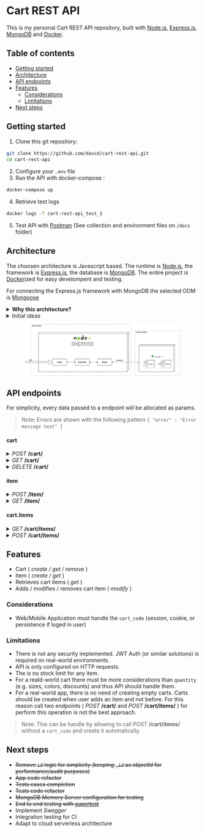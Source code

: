 # Cart REST API

This is my personal Cart REST API repository, built with [Node.js](https://nodejs.org/), [Express.js](https://expressjs.com/), [MongoDB](https://www.mongodb.com/) and [Docker](https://www.docker.com/).

## Table of contents

- [Getting started](#getting-started)
- [Architecture](#architecture)
- [API endpoints](#api-endpoints)
- [Features](#features)
  - [Considerations](#considerations)
  - [Limitations](#features)
- [Next steps](#next-steps)

## Getting started

1. Clone this git repository:

```bash
git clone https://github.com/davcd/cart-rest-api.git
cd cart-rest-api
```

2. Configure your `.env` file
3. Run the API with docker-compose :

```bash
docker-compose up
```

4. Retrieve test logs

```bash
docker logs -f cart-rest-api_test_1
```

5. Test API with [Postman](https://www.getpostman.com/) (See collection and environment files on `/docs` folder)

## Architecture

The choosen architecture is Javascript based. The runtime is [Node.js](https://nodejs.org/), the framework is [Express.js](https://expressjs.com/), the database is [MongoDB](https://www.mongodb.com/). The entire project is [Docker](https://www.docker.com/)ized for easy develompent and testing.

For connecting the Express.js framework with MongoDB the selected ODM is [Mongoose](https://mongoosejs.com/)

<details><summary markdown="span"><strong>Why this architecture?</strong></summary>

The pros are:

- **Easy transition for cloud serverless stack.** (e.g. Serverless framework, AWS Lambda, AWS DynamoDB, aws API Gateway).
- **Get out of my comfort zone.** Do not use my daily languages.
- **Quick prototype**
- **Simple code**
- **Successful stack**. This stack has positioned itself very well in the market. Due its caracteristics is wide recognized. (e.g. Simplicity, minimalism, flexibility, scalability, performance,... )

The cons are:

- **Poor Swagger compatibility**.

> Note: It is debatable that document store is not be the best database model for this particular business.

</details>
<details><summary markdown="span">Initial ideas</summary>

When choosen the stack, I contemplated the option of using these others:

- Java: Spring Boot based with Postgres database and Hibernate as ORM.
- PHP: Laravel framework with Postgres as persistence, using Doctrine as ORM

</details>

<p align="center"><img src="docs/architecture.png" width="80%"/></p>

## API endpoints

For simplicity, every data passed to a endpoint will be allocated as params.

> Note: Errors are shown with the following pattern `{ "error" : "Error message text" }`

#### cart

<details><summary markdown="span"><i>POST</i> <strong>/cart/</strong></summary>

Creates a new cart

**Parameters**

No parameters

**Responses**

```javascript
{
    "cart_code": String
}

//Example

{
    "cart_code": "4ca13090-a1b2-4741-b066-66c8d7a39f90"
}

```

| Code | Description          |
| ---- | -------------------- |
| 201  | Successful operation |
|      |                      |
| 500  | Error creating cart  |

</details>
<details><summary markdown="span"><i>GET</i>  <strong>/cart/</strong></summary>

Retrieves a cart

**Parameters**

| Name      | Value  |
| --------- | ------ |
| cart_code | String |

**Responses**

```javascript
{
    "cart_code": String,
    "date": Date,
    "items": [
        {
            "item": {
                "item_code": String,
                "date": Date,
                "name": String,
                "description": String,
                "image": String,
                "price": Number
            },
            "meta": {
                "quantity": Number,
            }
      	}
	]
}

//Examples

{
    "cart_code": "7cf76646-8403-4d3c-976d-df148e6be29e",
    "date": "2019-12-31T00:14:02.213Z",
    "items": []
}

{
    "cart_code": "7cf76646-8403-4d3c-976d-df148e6be29e",
    "date": "2019-12-31T00:14:02.213Z",
    "items": [
        {
            "item": {
                "item_code": "3892211b-1d99-43d1-a4f8-a8a2255820f9",
                "date": "2019-12-31T00:15:39.330Z",
                "name": "officia veniam nulla",
                "description": "Voluptate et occaecat exercitation Lorem ex do quis laboris.",
                "image": "est.jpg",
                "price": 260.67
            },
            "meta": {
                "quantity": 2
            }
        }
    ]
}

```

| Code | Description           |
| ---- | --------------------- |
| 200  | Successful operation  |
|      |                       |
| 400  | Incorrect cart_code   |
| 404  | Cart not found        |
| 500  | Error retrieving cart |

</details>
<details><summary markdown="span"><i>DELETE</i>  <strong>/cart/</strong></summary>

Removes a cart

**Parameters**

| Name      | Value  |
| --------- | ------ |
| cart_code | String |

**Responses**

No responses

| Code | Description          |
| ---- | -------------------- |
| 204  | Successful operation |
|      |                      |
| 400  | Incorrect cart_code  |
| 404  | Cart not found       |
| 500  | Error deleting cart  |

</details>

#### item

<details><summary markdown="span"><i>POST</i>  <strong>/item/</strong></summary>

Creates a new random item

**Parameters**

No parameters

**Responses**

```javascript
{
    "item_code": String
}

//Example

{
    "item_code": "290bcb1b-de37-40ed-a7ea-bcab78a84f7c"
}

```

| Code | Description          |
| ---- | -------------------- |
| 201  | Successful operation |
|      |                      |
| 500  | Error creating item  |

</details>
<details><summary markdown="span"><i>GET</i>  <strong>/item/</strong></summary>

Retrieves an item

**Parameters**

| Name      | Value  |
| --------- | ------ |
| item_code | String |

**Responses**

```javascript
{
    "item_code": String,
    "date": Date,
    "name": String,
    "description": String,
    "image": String,
    "price": Number
}

//Example

{
    "item_code": "290bcb1b-de37-40ed-a7ea-bcab78a84f7c",
    "date": "2019-12-31T00:23:04.607Z",
    "name": "deserunt enim laboris",
    "description": "Est fugiat laborum eu mollit quis id.",
    "image": "aute.jpg",
    "price": 412.52
}

```

| Code | Description           |
| ---- | --------------------- |
| 200  | Successful operation  |
|      |                       |
| 400  | Incorrect item_code   |
| 404  | Item not found        |
| 500  | Error retrieving item |

</details>

#### cart.items

<details><summary markdown="span"><i>GET</i>  <strong>/cart/items/</strong></summary>

Retrieves list of items in cart

**Parameters**

| Name      | Value  |
| --------- | ------ |
| cart_code | String |

**Responses**

```javascript
[
    {
        "item": {
            "item_code": String,
            "date": Date,
            "name": String,
            "description": String,
            "image": String,
            "price": Number
        },
        "meta": {
            "quantity": Number,
        }
    }
]


//Examples

[]

[
    {
        "item": {
            "item_code": "290bcb1b-de37-40ed-a7ea-bcab78a84f7c",
            "date": "2019-12-31T00:23:04.607Z",
            "name": "deserunt enim laboris",
            "description": "Est fugiat laborum eu mollit quis id.",
            "image": "aute.jpg",
            "price": 412.52
        },
        "meta": {
            "quantity": 2
        }
    },
    {
        "item": {
            "item_code": "e2791720-2e01-4fc6-b6bb-5d381742474e",
            "date": "2019-12-31T00:31:47.452Z",
            "name": "fugiat amet elit",
            "description": "Cupidatat et minim in exercitation proident ea quis reprehenderit nisi.",
            "image": "enim.jpg",
            "price": 728.94
        },
        "meta": {
            "quantity": 2
        }
    }
]

```

| Code | Description                 |
| ---- | --------------------------- |
| 204  | Successful operation        |
|      |                             |
| 400  | Incorrect cart_code         |
| 404  | Cart not found              |
| 500  | Error retrieving cart items |

</details>
<details><summary markdown="span"><i>POST</i>  <strong>/cart/items/</strong></summary>

Adds / modifies / removes a cart item

```
if (quantity is positive){
    if(item previously exists in the cart){
        Modifies the quantities by adding them
    }else{
        Adds the item into the cart with the defined quantity
    }
}else{
    if(item previously exists in the cart){
        Modifies the quantities by subtracting them
        if(the quantities result is zero or less){
            Removes item from cart
        }
    }else{
        Does nothing
    }
}
```

**Parameters**

| Name                | Value  |
| ------------------- | ------ |
| cart_code           | String |
| item_code           | String |
| quantity (optional) | Number |

**Responses**

```javascript
[
    {
        "item": {
            "item_code": String,
            "date": Date,
            "name": String,
            "description": String,
            "image": String,
            "price": Number
        },
        "meta": {
            "quantity": Number,
        }
    }
]


//Examples

[]

[
    {
        "item": {
            "item_code": "290bcb1b-de37-40ed-a7ea-bcab78a84f7c",
            "date": "2019-12-31T00:23:04.607Z",
            "name": "deserunt enim laboris",
            "description": "Est fugiat laborum eu mollit quis id.",
            "image": "aute.jpg",
            "price": 412.52
        },
        "meta": {
            "quantity": 2
        }
    },
    {
        "item": {
            "item_code": "e2791720-2e01-4fc6-b6bb-5d381742474e",
            "date": "2019-12-31T00:31:47.452Z",
            "name": "fugiat amet elit",
            "description": "Cupidatat et minim in exercitation proident ea quis reprehenderit nisi.",
            "image": "enim.jpg",
            "price": 728.94
        },
        "meta": {
            "quantity": 2
        }
    }
]

```

| Code | Description               |
| ---- | ------------------------- |
| 200  | Successful operation      |
|      |                           |
| 400  | Incorrect cart_code       |
| 404  | Cart not found            |
| 400  | Incorrect item_code       |
| 404  | Item not found            |
| 500  | Error modifying cart item |

</details>

## Features

- Cart ( _create / get / remove_ )
- Item ( _create / get_ )
- Retrieves cart items ( _get_ )
- Adds / modifies / removes cart item ( _modify_ )

### Considerations

- Web/Mobile Application must handle the `cart_code` (session, cookie, or persistence if loged in user)

### Limitations

- There is not any security implemented. JWT Auth (or similar solutions) is required on real-world environments.
- API is only configured on HTTP requests.
- The is no stock limit for any item.
- For a reald-world cart there must be more considerations than `quantity` (e.g. sizes, colors, discounts) and thus API should handle them.
- For a real-world app, there is no need of creating empty carts. Carts should be created when user adds an item and not before. For this reason call two endpoints ( _POST_ **/cart/** and _POST_ **/cart/items/** ) for perform this operation is not the best approach.

> Note: This can be handle by allowing to call _POST_ **/cart/items/** without a `cart_code` and create it automatically.

## Next steps

- ~~Remove `id` logic for simplicity (keeping `_id` as _objectId_ for performance/audit purposes)~~
- ~~App code refactor~~
- ~~Tests cases completion~~
- ~~Tests code refactor~~
- ~~MongoDB Memory Server configuration for testing~~
- ~~End to end testing with [supertest](https://github.com/visionmedia/supertest)~~
- Implement _Swagger_
- Integration testing for CI
- Adapt to cloud serverless architecture
